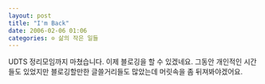 ```yaml
---
layout: post
title: "I'm Back"
date: 2006-02-06 01:06
categories: ⊙ 삶의 작은 일들
---
```


UDTS 정리모임까지 마쳤습니다. 이제 블로깅을 할 수 있겠네요.
그동안 개인적인 시간들도 있었지만 블로깅할만한 글쓸거리들도 많았는데 머릿속을 좀 뒤져봐야겠어요.

       
